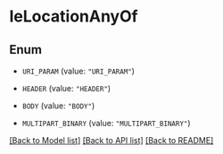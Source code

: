# IeLocationAnyOf

## Enum


* `URI_PARAM` (value: `"URI_PARAM"`)

* `HEADER` (value: `"HEADER"`)

* `BODY` (value: `"BODY"`)

* `MULTIPART_BINARY` (value: `"MULTIPART_BINARY"`)


[[Back to Model list]](../README.md#documentation-for-models) [[Back to API list]](../README.md#documentation-for-api-endpoints) [[Back to README]](../README.md)


